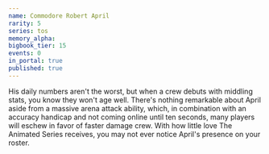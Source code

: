 ```yaml
---
name: Commodore Robert April
rarity: 5
series: tos
memory_alpha:
bigbook_tier: 15
events: 0
in_portal: true
published: true
---
```


His daily numbers aren't the worst, but when a crew debuts with middling stats, you know they won't age well. There's nothing remarkable about April aside from a massive arena attack ability, which, in combination with an accuracy handicap and not coming online until ten seconds, many players will eschew in favor of faster damage crew. With how little love The Animated Series receives, you may not ever notice April's presence on your roster.
